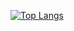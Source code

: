 [![Top Langs](https://github-readme-stats.vercel.app/api/top-langs/?username=devtaube&layout=compact)](https://github.com/anuraghazra/github-readme-stats)
<!-- ![Jokes Card](https://readme-jokes.vercel.app/api?hideBorder&theme=monokai) -->
